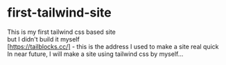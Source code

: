 # first-tailwind-site

This is my first tailwind css based site
<br/>
but I didn't build it myself
<br/>
[https://tailblocks.cc/] - this is the address I used to make a site real quick
<br/>
In near future, I will make a site using tailwind css by myself...
